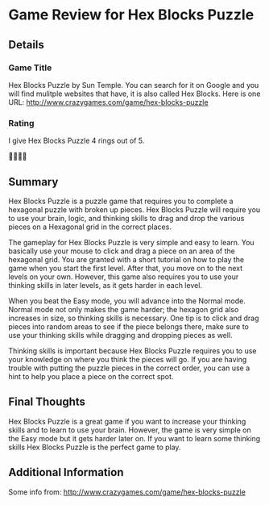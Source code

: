 # Game Review for Hex Blocks Puzzle

## Details

### Game Title
Hex Blocks Puzzle by Sun Temple. You can search for it on Google and you will find mulitple websites that have, it is also called Hex Blocks. Here is one URL: http://www.crazygames.com/game/hex-blocks-puzzle

### Rating
I give Hex Blocks Puzzle 4 rings out of 5.

:ring::ring::ring::ring:

## Summary
Hex Blocks Puzzle is a puzzle game that requires you to complete a hexagonal puzzle with broken up pieces. Hex Blocks Puzzle will require you to use your brain, logic, and thinking skills to drag and drop the various pieces on a Hexagonal grid in the correct places.

The gameplay for Hex Blocks Puzzle is very simple and easy to learn. You basically use your mouse to click and drag a piece on an area of the hexagonal grid. You are granted with a short tutorial on how to play the game when you start the first level. After that, you move on to the next levels on your own. However, this game also requires you to use your thinking skills in later levels, as it gets harder in each level.

When you beat the Easy mode, you will advance into the Normal mode. Normal mode not only makes the game harder; the hexagon grid also increases in size, so thinking skills is necessary. One tip is to click and drag pieces into random areas to see if the piece belongs there, make sure to use your thinking skills while dragging and dropping pieces as well.

Thinking skills is important because Hex Blocks Puzzle requires you to use your knowledge on where you think the pieces will go. If you are having trouble with putting the puzzle pieces in the correct order, you can use a hint to help you place a piece on the correct spot.

## Final Thoughts
Hex Blocks Puzzle is a great game if you want to increase your thinking skills and to learn to use your brain. However, the game is very simple on the Easy mode but it gets harder later on. If you want to learn some thinking skills Hex Blocks Puzzle is the perfect game to play.

## Additional Information
Some info from: http://www.crazygames.com/game/hex-blocks-puzzle
